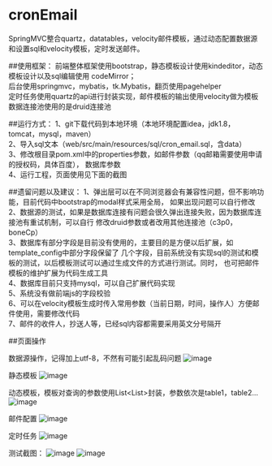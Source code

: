 # cronEmail
SpringMVC整合quartz，datatables，velocity邮件模板，通过动态配置数据源和设置sql和velocity模板，定时发送邮件。

##使用框架：
   前端整体框架使用bootstrap，静态模板设计使用kindeditor，动态模板设计以及sql编辑使用
codeMirror；<br>
   后台使用springmvc，mybatis，tk.Mybatis，翻页使用pagehelper<br>
   定时任务使用quartz的api进行封装实现，邮件模板的输出使用velocity做为模板<br>
   数据连接池使用的是druid连接池
   
##运行方式：
   1、git下载代码到本地环境（本地环境配置idea，jdk1.8，tomcat，mysql，maven）<br>
   2、导入sql文本（web/src/main/resources/sql/cron_email.sql，含data）<br>
   3、修改根目录pom.xml中的properties参数，如邮件参数（qq邮箱需要使用申请的授权码，具体百度），
  数据库参数<br>
   4、运行工程，页面使用见下面的截图

##遗留问题以及建议：
   1、弹出层可以在不同浏览器会有兼容性问题，但不影响功能，目前代码中bootstrap的modal样式采用全局，
  如果出现问题可以自行修改<br>
   2、数据源的测试，如果是数据库连接有问题会很久弹出连接失败，因为数据库连接池有重试机制，可以自行
  修改druid参数或者改用其他连接池（c3p0，boneCp）<br>
   3、数据库有部分字段是目前没有使用的，主要目的是方便以后扩展，如template_config中部分字段保留了
  几个字段，目前系统没有实现sql的测试和模板的测试，以后模板测试可以通过生成文件的方式进行测试。同时，
  也可把邮件模板的维护扩展为代码生成工具<br>
   4、数据库目前只支持mysql，可以自己扩展代码实现<br>
   5、系统没有做前端js的字段校验<br>
   6、可以在velocity模板生成时传入常用参数（当前日期，时间，操作人）方便邮件使用，需要修改代码<br>
   7、邮件的收件人，抄送人等，已经sql内容都需要采用英文分号隔开

##页面操作

数据源操作，记得加上utf-8，不然有可能引起乱码问题
![image](https://github.com/345bobcat/CronEmail/blob/master/readmeImg/dbsource.png)

静态模板
![image](https://github.com/345bobcat/CronEmail/blob/master/readmeImg/staticTpl.png)

动态模板，模板对查询的参数使用List<List<Object>>封装，参数依次是table1，table2...
![image](https://github.com/345bobcat/CronEmail/blob/master/readmeImg/dynamicTpl.png)

邮件配置
![image](https://github.com/345bobcat/CronEmail/blob/master/readmeImg/emailConf.png)

定时任务
![image](https://github.com/345bobcat/CronEmail/blob/master/readmeImg/cron.png)

测试截图：
![image](https://github.com/345bobcat/CronEmail/blob/master/readmeImg/staticEmail.png)
![image](https://github.com/345bobcat/CronEmail/blob/master/readmeImg/dynamicEmail.png)

